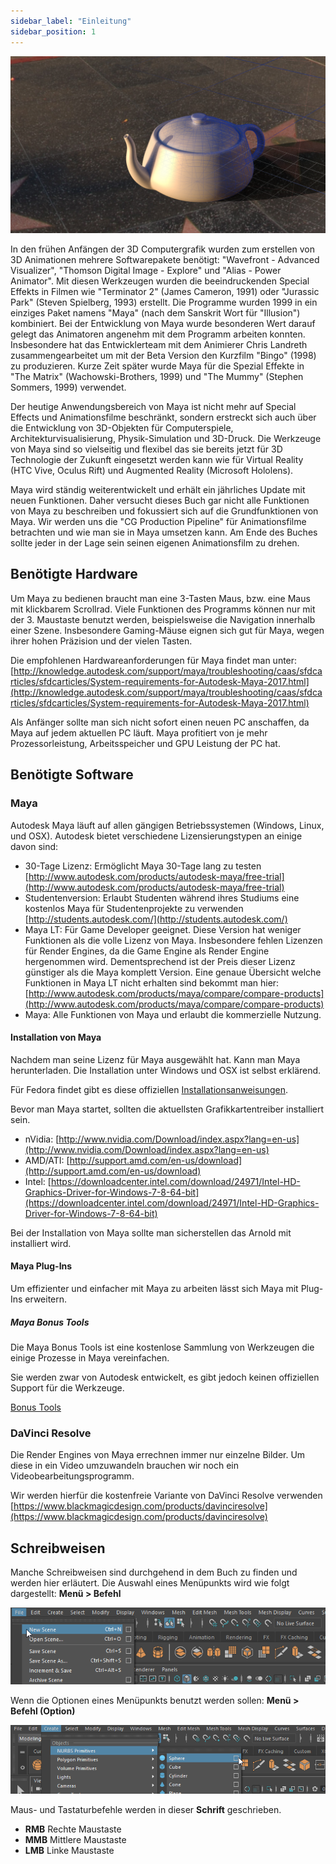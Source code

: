 ```yaml
---
sidebar_label: "Einleitung"
sidebar_position: 1
---
```


![The Teapot](/01_intro/images/Intro_Title.png)

In den frühen Anfängen der 3D Computergrafik wurden zum erstellen von 3D Animationen mehrere Softwarepakete benötigt: "Wavefront - Advanced Visualizer", "Thomson Digital Image - Explore" und "Alias - Power Animator". Mit diesen Werkzeugen wurden die beeindruckenden Special Effekts in Filmen wie "Terminator 2" (James Cameron, 1991) oder "Jurassic Park" (Steven Spielberg, 1993) erstellt. Die Programme wurden 1999 in ein einziges Paket namens "Maya" (nach dem Sanskrit Wort für "Illusion") kombiniert. Bei der Entwicklung von Maya wurde besonderen Wert darauf gelegt das Animatoren angenehm mit dem Programm arbeiten konnten. Insbesondere hat das Entwicklerteam mit dem Animierer Chris Landreth zusammengearbeitet um mit der Beta Version den Kurzfilm "Bingo" (1998) zu produzieren. Kurze Zeit später wurde Maya für die Spezial Effekte in "The Matrix" (Wachowski-Brothers, 1999) und "The Mummy" (Stephen Sommers, 1999) verwendet.

Der heutige Anwendungsbereich von Maya ist nicht mehr auf Special Effects und Animationsfilme beschränkt, sondern erstreckt sich auch über die Entwicklung von 3D-Objekten für Computerspiele, Architekturvisualisierung, Physik-Simulation und 3D-Druck. Die Werkzeuge von Maya sind so vielseitig und flexibel das sie bereits jetzt für 3D Technologie der Zukunft eingesetzt werden kann wie für Virtual Reality (HTC Vive, Oculus Rift) und Augmented Reality (Microsoft Hololens).

Maya wird ständig weiterentwickelt und erhält ein jährliches Update mit neuen Funktionen. Daher versucht dieses Buch gar nicht alle Funktionen von Maya zu beschreiben und fokussiert sich auf die Grundfunktionen von Maya. Wir werden uns die "CG Production Pipeline" für Animationsfilme betrachten und wie man sie in Maya umsetzen kann. Am Ende des Buches sollte jeder in der Lage sein seinen eigenen Animationsfilm zu drehen.

## Benötigte Hardware

Um Maya zu bedienen braucht man eine 3-Tasten Maus, bzw. eine Maus mit klickbarem Scrollrad. Viele Funktionen des Programms können nur mit der 3. Maustaste benutzt werden, beispielsweise die Navigation innerhalb einer Szene. Insbesondere Gaming-Mäuse eignen sich gut für Maya, wegen ihrer hohen Präzision und der vielen Tasten.

Die empfohlenen Hardwareanforderungen für Maya findet man unter:
[http://knowledge.autodesk.com/support/maya/troubleshooting/caas/sfdcarticles/sfdcarticles/System-requirements-for-Autodesk-Maya-2017.html](http://knowledge.autodesk.com/support/maya/troubleshooting/caas/sfdcarticles/sfdcarticles/System-requirements-for-Autodesk-Maya-2017.html)

Als Anfänger sollte man sich nicht sofort einen neuen PC anschaffen, da Maya auf jedem aktuellen PC läuft.
Maya profitiert von je mehr Prozessorleistung, Arbeitsspeicher und GPU Leistung der PC hat.

## Benötigte Software

### Maya

Autodesk Maya läuft auf allen gängigen Betriebssystemen (Windows, Linux, und OSX). Autodesk bietet verschiedene Lizensierungstypen an einige davon sind:

- 30-Tage Lizenz: Ermöglicht Maya 30-Tage lang zu testen [http://www.autodesk.com/products/autodesk-maya/free-trial](http://www.autodesk.com/products/autodesk-maya/free-trial)
- Studentenversion: Erlaubt Studenten während ihres Studiums eine kostenlos Maya für Studentenprojekte zu verwenden [http://students.autodesk.com/](http://students.autodesk.com/)
- Maya LT: Für Game Developer geeignet. Diese Version hat weniger Funktionen als die volle Lizenz von Maya. Insbesondere fehlen Lizenzen für Render Engines, da die Game Engine als Render Engine hergenommen wird. Dementsprechend ist der Preis dieser Lizenz günstiger als die Maya komplett Version. Eine genaue Übersicht welche Funktionen in Maya LT nicht erhalten sind bekommt man hier: [http://www.autodesk.com/products/maya/compare/compare-products](http://www.autodesk.com/products/maya/compare/compare-products)
- Maya: Alle Funktionen von Maya und erlaubt die kommerzielle Nutzung.

#### Installation von Maya

Nachdem man seine Lizenz für Maya ausgewählt hat. Kann man Maya herunterladen.
Die Installation unter Windows und OSX ist selbst erklärend.

Für Fedora findet gibt es diese offiziellen [Installationsanweisungen](https://knowledge.autodesk.com/search-result/caas/CloudHelp/cloudhelp/2016/ENU/Installation-Maya/files/GUID-3E0A3A36-B1C2-4B91-994B-731C672D9694-htm.html).

Bevor man Maya startet, sollten die aktuellsten Grafikkartentreiber installiert sein.

- nVidia: [http://www.nvidia.com/Download/index.aspx?lang=en-us](http://www.nvidia.com/Download/index.aspx?lang=en-us)
- AMD/ATI: [http://support.amd.com/en-us/download](http://support.amd.com/en-us/download)
- Intel: [https://downloadcenter.intel.com/download/24971/Intel-HD-Graphics-Driver-for-Windows-7-8-64-bit](https://downloadcenter.intel.com/download/24971/Intel-HD-Graphics-Driver-for-Windows-7-8-64-bit)

Bei der Installation von Maya sollte man sicherstellen das Arnold mit installiert wird.

#### Maya Plug-Ins

Um effizienter und einfacher mit Maya zu arbeiten lässt sich Maya mit Plug-Ins erweitern.

##### Maya Bonus Tools

Die Maya Bonus Tools ist eine kostenlose Sammlung von Werkzeugen die einige Prozesse in Maya vereinfachen.

Sie werden zwar von Autodesk entwickelt, es gibt jedoch keinen offiziellen Support für die Werkzeuge.

[Bonus Tools](http://area.autodesk.com/bonustools)

### DaVinci Resolve

Die Render Engines von Maya errechnen immer nur einzelne Bilder.
Um diese in ein Video umzuwandeln brauchen wir noch ein Videobearbeitungsprogramm.

Wir werden hierfür die kostenfreie Variante von DaVinci Resolve verwenden
[https://www.blackmagicdesign.com/products/davinciresolve](https://www.blackmagicdesign.com/products/davinciresolve)

## Schreibweisen

Manche Schreibweisen sind durchgehend in dem Buch zu finden und werden hier erläutert. Die Auswahl eines Menüpunkts wird wie folgt dargestellt: **Menü > Befehl**

![](/01_intro/images/Schreibweisen.png)

Wenn die Optionen eines Menüpunkts benutzt werden sollen: **Menü > Befehl (Option)**

![](/01_intro/images/Schreibweisen2.png)

Maus- und Tastaturbefehle werden in dieser **Schrift** geschrieben.

- **RMB** Rechte Maustaste
- **MMB** Mittlere Maustaste
- **LMB** Linke Maustaste
